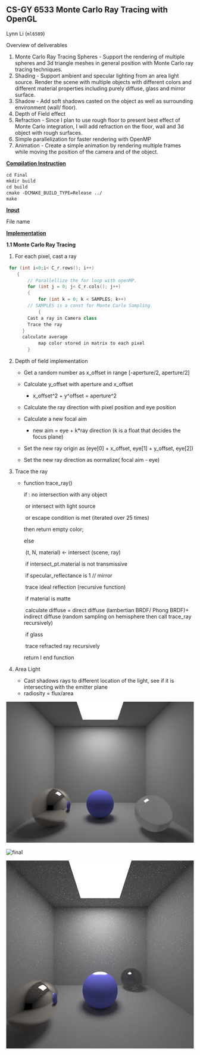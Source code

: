 ## CS-GY 6533  Monte Carlo Ray Tracing with OpenGL

Lynn Li (`ml6589`)

Overview of deliverables 

1. Monte Carlo Ray Tracing Spheres - Support the rendering of multiple spheres and 3d triangle meshes in general position with Monte Carlo ray tracing techniques.
2. Shading - Support ambient and specular lighting from an area light source. Render the scene with multiple objects with different colors and different material properties including purely diffuse, glass and mirror surface.
3. Shadow - Add soft shadows casted on the object as well as surrounding environment (wall/ floor). 
4. Depth of Field effect 
5. Refraction - Since I plan to use rough floor to present best effect of Monte Carlo integration, I will add refraction on the floor, wall and 3d object with rough surfaces. 
6. Simple parallelization for faster rendering with OpenMP 
7. Animation - Create a simple animation by rendering multiple frames while moving the position of the camera and of the object. 

**<u>Compilation Instruction</u>**

```
cd Final
mkdir build
cd build
cmake -DCMAKE_BUILD_TYPE=Release ../ 
make
```

<u>**Input**</u>

File name

<u>**Implementation**</u>

**1.1 Monte Carlo Ray Tracing** 

1. For each pixel, cast a ray

```c++
 for (int i=0;i< C_r.rows(); i++)
	{
		// Parallellize the for loop with openMP.
		for (int j = 0; j< C_r.cols(); j++)
		{
			for (int k = 0; k < SAMPLES; k++) 
        // SAMPLES is a const for Monte Carlo Sampling
			{
        Cast a ray in Camera class
        Trace the ray
      }
      calculate average
			map color stored in matrix to each pixel
		}
```

2. Depth of field implementation

   - Get a random number as x_offset in range [-aperture/2, aperture/2]

   - Calculate y_offset with aperture and x_offset
     - x_offset^2 + y^offset = aperture^2
   - Calculate the ray direction with pixel position and eye position
   - Calculate a new focal aim
     - new aim = eye + k*ray direction (k is a float that decides the focus plane)
   - Set the new ray origin as (eye[0] + x_offset, eye[1] + y_offset, eye[2])
   - Set the new ray direction as normalize( focal aim - eye)

3. Trace the ray

   - function trace_ray()

     if : no intersection with any object

     ​	 or intersect with light source 

     ​	or escape condition is met (iterated over 25 times)

     then return empty color;

     else

     ​	(t, N, material) ← intersect (scene, ray)

     ​	if intersect_pt.material is not transmissive

     ​		if specular_reflectance is 1 // mirror

     ​			trace ideal reflection (recursive function)

     ​		if material is matte

     ​			calculate diffuse = direct diffuse (lambertian BRDF/ Phong BRDF)+ indirect diffuse (random sampling on hemisphere then call trace_ray recursively)

     ​		if glass

     ​			trace refracted ray recursively

     return I end function

4. Area Light

   - Cast shadows rays to different location of the light, see if it is intersecting with the emitter plane
   - radiosity = flux/area

![test_1024](screenshot/test_1024.png)

![final](screenshot/dop/final.gif)

![make](screenshot/make.png)
